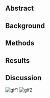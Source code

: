 

## Abstract
## Background
## Methods
## Results
## Discussion
![gif1](figures/modisEVI.gif)
![gif2](https://github.com/cashcountinchi/cashcountinchi.github.io/blob/main/figures/modisEVI.gif)

